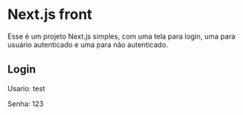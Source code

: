 # Next.js front

Esse é um projeto Next.js simples, com uma tela para login, uma para usuário autenticado e uma para não autenticado.

## Login

Usario: test

Senha: 123